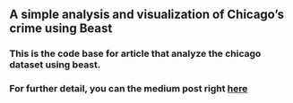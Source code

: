 ## A simple analysis and visualization of Chicago’s crime using Beast

### This is the code base for article that analyze the chicago dataset using beast.

### For further detail, you can the medium post right [here](https://medium.com/@bchen158/a-simple-analysis-and-visualization-of-chicagos-crime-using-671bd3f5df85)

